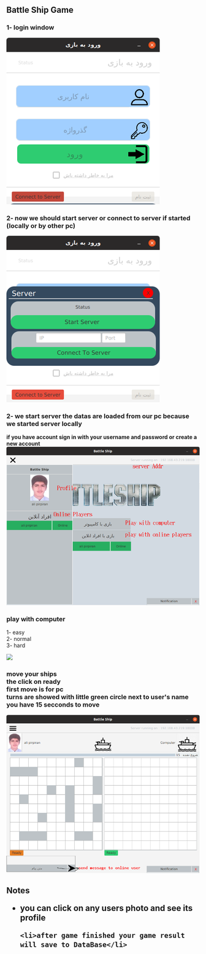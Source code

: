 <h2>
    Battle Ship Game
</h2>


<h3>
1-    login window
</h3>
<img src="images/login">

<h3>
2-    now we should start server or connect to server if started (locally or by other pc)
</h3>

<img src="images/server.png">

<h3>
2-    we start server 
the datas are loaded from our pc because we started server locally
</h3>

<strong>
if you have account sign in with your username and password 
or create a new account
</strong>

<img src="images/firstpageMenu.png">

<br>

<h3>
    play with computer
</h3>

<p>
    1- easy <br>
    2- normal <br>
    3- hard 
<p>

<img src="images/playWithPc">

<br>

<h3>
move your ships <br>
the click on ready <br>
first move is for pc <br>
turns are showed with little green circle next to user's name <br>
you have 15 secconds to move  <br>
</h3>
<img src="images/gamePage.png">

<h2>
    Notes
 <ul>
    <li> you can click on any users photo and see its profile</li>

    <li>after game finished your game result will save to DataBase</li>
 </ul>
</h2>